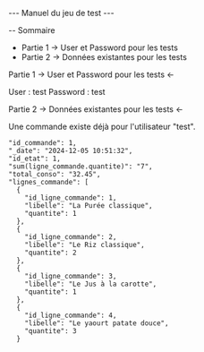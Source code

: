 --- Manuel du jeu de test ---

-- Sommaire 

- Partie 1 -> User et Password pour les tests
- Partie 2 -> Données existantes pour les tests


Partie 1 -> User et Password pour les tests <-

User : test
Password : test


Partie 2 -> Données existantes pour les tests <-

Une commande existe déjà pour l'utilisateur "test".

    "id_commande": 1,
    "_date": "2024-12-05 10:51:32",
    "id_etat": 1,
    "sum(ligne_commande.quantite)": "7",
    "total_conso": "32.45",
    "lignes_commande": [
      {
        "id_ligne_commande": 1,
        "libelle": "La Purée classique",
        "quantite": 1
      },
      {
        "id_ligne_commande": 2,
        "libelle": "Le Riz classique",
        "quantite": 2
      },
      {
        "id_ligne_commande": 3,
        "libelle": "Le Jus à la carotte",
        "quantite": 1
      },
      {
        "id_ligne_commande": 4,
        "libelle": "Le yaourt patate douce",
        "quantite": 3
      }
